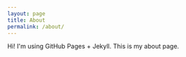 ```yaml
---
layout: page
title: About
permalink: /about/
---
```


Hi! I'm using GitHub Pages + Jekyll. This is my about page.
